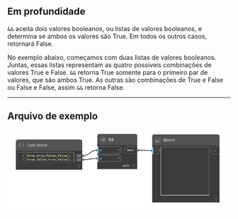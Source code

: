 ## Em profundidade
`&&` aceita dois valores booleanos, ou listas de valores booleanos, e determina se ambos os valores são True. Em todos os outros casos, retornará False.

No exemplo abaixo, começamos com duas listas de valores booleanos. Juntas, essas listas representam as quatro possíveis combinações de valores True e False. `&&` retorna True somente para o primeiro par de valores, que são ambos True. As outras são combinações de True e False ou False e False, assim `&&` retorna False.
___
## Arquivo de exemplo

![&&](./&&_img.jpg)
